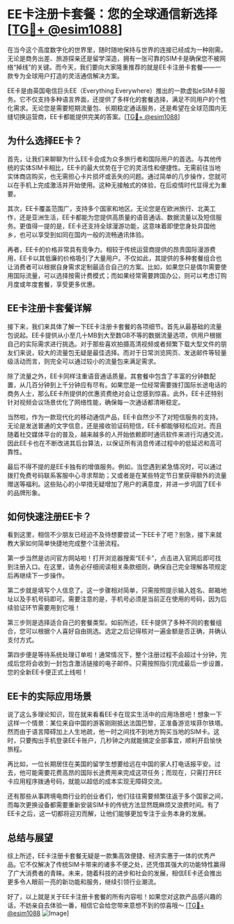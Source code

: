 # EE卡注册卡套餐：您的全球通信新选择[[TG💪+ @esim1088](https://t.me/s/esim1088)]

在当今这个高度数字化的世界里，随时随地保持与世界的连接已经成为一种刚需。无论是商务出差、旅游探亲还是留学深造，拥有一张可靠的SIM卡是确保您不被网络“掉线”的关键。而今天，我们要向大家隆重推荐的就是EE卡注册卡套餐——一款专为全球用户打造的灵活通信解决方案。

EE卡是由英国电信巨头EE（Everything Everywhere）推出的一款虚拟eSIM卡服务。它不仅支持多种语言界面，还提供了多样化的套餐选择，满足不同用户的个性化需求。无论您是需要短期流量包、长期稳定通话服务，还是希望在全球范围内无缝切换运营商，EE卡都能提供完美的答案。[[TG💪+ @esim1088](https://t.me/s/esim1088)]

## **为什么选择EE卡？**

首先，让我们来聊聊为什么EE卡会成为众多旅行者和国际用户的首选。与其他传统的实体SIM卡相比，EE卡的最大优势在于它的灵活性和便捷性。无需前往当地实体商店购买，也无需担心卡片损坏或丢失的问题。通过简单的几步操作，您就可以在手机上完成激活并开始使用。这种无接触式的体验，在后疫情时代显得尤为重要。

其次，EE卡覆盖范围广，支持多个国家和地区。无论您是在欧洲旅行、北美工作，还是亚洲生活，EE卡都能为您提供高质量的语音通话、数据流量以及短信服务。更值得一提的是，EE卡还支持全球漫游功能，这意味着即使您身处异国他乡，也可以享受到如同在国内一般的流畅通讯体验。

再者，EE卡的价格非常具有竞争力。相较于传统运营商提供的昂贵国际漫游费用，EE卡以其低廉的价格吸引了大量用户。不仅如此，其提供的多种套餐组合也让消费者可以根据自身需求定制最适合自己的方案。比如，如果您只是偶尔需要使用国际流量，可以选择按需计费模式；而如果经常需要跨国办公，则可以考虑订购月度或年度套餐，享受更多优惠。

## **EE卡注册卡套餐详解**

接下来，我们来具体了解一下EE卡注册卡套餐的各项细节。首先从最基础的流量包说起。EE卡提供从小至几十MB到大至数GB不等的数据流量选项，供用户根据自己的实际需求进行挑选。对于那些喜欢拍摄高清视频或者频繁下载大型文件的朋友们来说，较大的流量包无疑是最佳选择。而对于日常浏览网页、发送邮件等轻量级活动而言，则完全可以通过较小的流量包来满足需求。

除了流量之外，EE卡同样注重语音通话质量。其套餐中包含了丰富的分钟数配置，从几百分钟到上千分钟应有尽有。如果您是一位经常需要拨打国际长途电话的商务人士，那么EE卡所提供的优惠资费绝对会让您感到惊喜。此外，EE卡还特别针对视频会议场景优化了网络性能，确保每一次通话都清晰稳定。

当然啦，作为一款现代化的移动通信产品，EE卡自然少不了对短信服务的支持。无论是发送普通的文字信息，还是接收验证码短信，EE卡都能够轻松应对。而且随着社交媒体平台的普及，越来越多的人开始依赖即时通讯软件来进行沟通交流，因此EE卡也在不断改进其后台算法，以保证所有消息传递过程中的低延迟和高可靠性。

最后不得不提的是EE卡独有的增值服务。例如，当您遇到紧急情况时，可以通过拨打免费号码联系客服中心寻求帮助；又或者是在某些特定节日里获得额外的流量赠送等福利。这些贴心的小举措无疑增加了用户的满意度，并进一步巩固了EE卡的品牌形象。

## **如何快速注册EE卡？**

看到这里，相信不少朋友已经迫不及待想要尝试一下EE卡了吧？别急，接下来就教大家如何简单快捷地完成整个注册流程。

第一步当然是访问官方网站啦！打开浏览器搜索“EE卡”，点击进入官网后即可找到注册入口。在这里，请务必仔细阅读相关条款细则，确保自己完全理解各项规定后再继续下一步操作。

第二步就是填写个人信息了。这一步骤相对简单，只需按照提示输入姓名、邮箱地址以及手机号码即可。需要注意的是，手机号必须是当前正在使用的号码，因为后续验证环节需要用到它哦！

第三步则是选择适合自己的套餐类型。如前所述，EE卡提供了多种不同的套餐组合，您可以根据个人喜好自由挑选。选定之后记得核对一遍金额是否正确，并确认支付方式。

第四步便是等待系统处理订单啦！通常情况下，整个注册过程不会超过十分钟，完成后您将会收到一封包含激活链接的电子邮件。只需按照指引完成最后一步设置，您的全新EE卡便正式上线啦！

## **EE卡的实际应用场景**

说了这么多理论知识，现在就来看看EE卡在现实生活中的应用场景吧！想象一下这样一个情景：某位来自中国的游客刚刚抵达法国巴黎，正准备游览埃菲尔铁塔。然而由于语言障碍加上人生地疏，他一时之间找不到地方购买当地的SIM卡。这时，只要掏出手机登录EE卡账户，几秒钟之内就能搞定全部事宜，顺利开启愉快旅程。

再比如，一位长期居住在美国的留学生想要给远在中国的家人打电话报平安。过去，他可能需要花费高昂的国际长途费用来完成这项任务；而现在，只需打开EE卡应用程序拨通号码，就能以超低的成本实现无障碍交流。

还有那些从事跨境电商行业的创业者们，他们往往需要频繁往返于多个国家之间，而每次更换设备都需要重新安装SIM卡的传统方法显然既麻烦又浪费时间。有了EE卡之后，这一切都将迎刃而解，让他们能够更加专注于业务本身的发展。

## **总结与展望**

综上所述，EE卡注册卡套餐无疑是一款集高效便捷、经济实惠于一体的优秀产品。它不仅解决了传统SIM卡带来的诸多不便之处，还凭借其强大的功能特性赢得了广大消费者的青睐。未来，随着科技的进步和社会的发展，相信EE卡还会推出更多令人眼前一亮的新功能和服务，继续引领行业潮流。

好了，以上就是关于EE卡注册卡套餐的所有内容啦！如果您对这款产品感兴趣的话，不妨亲自去体验一番，相信它会给您带来意想不到的惊喜哦～ [[TG💪+ @esim1088](https://t.me/s/esim1088) ![Image](https://i.postimg.cc/4NQfJmqS/Snipaste-2025-05-13-00-14-12.png)]